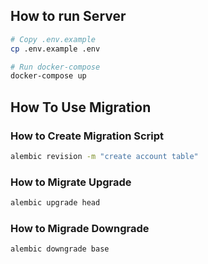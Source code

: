 ## How to run Server
```sh
# Copy .env.example
cp .env.example .env

# Run docker-compose
docker-compose up
```
## How To Use Migration
### How to Create Migration Script
```sh
alembic revision -m "create account table"
```
### How to Migrate Upgrade
```sh
alembic upgrade head
```
### How to Migrade Downgrade
```sh
alembic downgrade base
```
